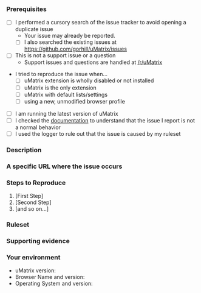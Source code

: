 <!-- Do NOT delete this template or any part of it when submitting your issue -->

### Prerequisites

<!-- Check the appropriate boxes after you submit your issue -->
<!-- Speculated performance issues will be marked as invalid and closed if they do not come with actual profiling data + analysis supporting the claim -->

- [ ] I performed a cursory search of the issue tracker to avoid opening a duplicate issue
    - Your issue may already be reported.
    - [ ] I also searched the existing issues at <https://github.com/gorhill/uMatrix/issues>
- [ ] This is not a support issue or a question
    - Support issues and questions are handled at [/r/uMatrix](https://old.reddit.com/r/uMatrix/)
- I tried to reproduce the issue when...
    - [ ] uMatrix extension is wholly disabled or not installed
    - [ ] uMatrix is the only extension
    - [ ] uMatrix with default lists/settings
    - [ ] using a new, unmodified browser profile
- [ ] I am running the latest version of uMatrix
- [ ] I checked the [documentation](https://github.com/gorhill/uMatrix/wiki) to understand that the issue I report is not a normal behavior
- [ ] I used the logger to rule out that the issue is caused by my ruleset

### Description

<!-- Description of the bug or feature -->

### A specific URL where the issue occurs

<!-- This is mandatory for issue happening on a web page -->

### Steps to Reproduce

1. [First Step]
2. [Second Step]
3. [and so on...]

### Ruleset

<!--
    You MUST provide ALL rules which are directly or indirectly relevant
    to the specific reproducible case you provide: uMatrix can be
    configured myriad ways and it is not possible to investigate properly
    without ALL the rules involved in the specific issue you report.
-->

### Supporting evidence

<!--
    You MUST provide supporting evidence: screenshots of logger,
    browser console, dashboard/popup panel settings, etc -- i.e. all
    the necessary information which objectively demonstrate there
    is an issue.
-->

### Your environment

* uMatrix version:
* Browser Name and version:
* Operating System and version:
